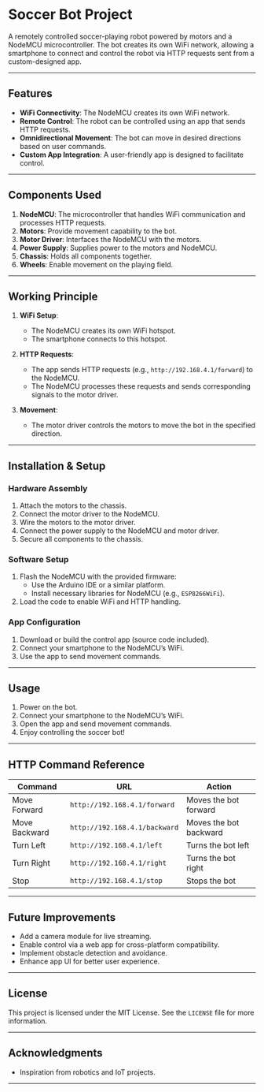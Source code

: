 # Soccer Bot Project

A remotely controlled soccer-playing robot powered by motors and a NodeMCU microcontroller. The bot creates its own WiFi network, allowing a smartphone to connect and control the robot via HTTP requests sent from a custom-designed app.

---

## Features
- **WiFi Connectivity**: The NodeMCU creates its own WiFi network.
- **Remote Control**: The robot can be controlled using an app that sends HTTP requests.
- **Omnidirectional Movement**: The bot can move in desired directions based on user commands.
- **Custom App Integration**: A user-friendly app is designed to facilitate control.

---

## Components Used
1. **NodeMCU**: The microcontroller that handles WiFi communication and processes HTTP requests.
2. **Motors**: Provide movement capability to the bot.
3. **Motor Driver**: Interfaces the NodeMCU with the motors.
4. **Power Supply**: Supplies power to the motors and NodeMCU.
5. **Chassis**: Holds all components together.
6. **Wheels**: Enable movement on the playing field.

---

## Working Principle
1. **WiFi Setup**:
   - The NodeMCU creates its own WiFi hotspot.
   - The smartphone connects to this hotspot.

2. **HTTP Requests**:
   - The app sends HTTP requests (e.g., `http://192.168.4.1/forward`) to the NodeMCU.
   - The NodeMCU processes these requests and sends corresponding signals to the motor driver.

3. **Movement**:
   - The motor driver controls the motors to move the bot in the specified direction.

---

## Installation & Setup
### Hardware Assembly
1. Attach the motors to the chassis.
2. Connect the motor driver to the NodeMCU.
3. Wire the motors to the motor driver.
4. Connect the power supply to the NodeMCU and motor driver.
5. Secure all components to the chassis.

### Software Setup
1. Flash the NodeMCU with the provided firmware:
   - Use the Arduino IDE or a similar platform.
   - Install necessary libraries for NodeMCU (e.g., `ESP8266WiFi`).
2. Load the code to enable WiFi and HTTP handling.

### App Configuration
1. Download or build the control app (source code included).
2. Connect your smartphone to the NodeMCU’s WiFi.
3. Use the app to send movement commands.

---

## Usage
1. Power on the bot.
2. Connect your smartphone to the NodeMCU’s WiFi.
3. Open the app and send movement commands.
4. Enjoy controlling the soccer bot!

---

## HTTP Command Reference
| Command         | URL                     | Action                |
|-----------------|-------------------------|-----------------------|
| Move Forward    | `http://192.168.4.1/forward` | Moves the bot forward |
| Move Backward   | `http://192.168.4.1/backward`| Moves the bot backward|
| Turn Left       | `http://192.168.4.1/left`    | Turns the bot left    |
| Turn Right      | `http://192.168.4.1/right`   | Turns the bot right   |
| Stop            | `http://192.168.4.1/stop`    | Stops the bot         |

---


## Future Improvements
- Add a camera module for live streaming.
- Enable control via a web app for cross-platform compatibility.
- Implement obstacle detection and avoidance.
- Enhance app UI for better user experience.

---

## License
This project is licensed under the MIT License. See the `LICENSE` file for more information.

---

## Acknowledgments
- Inspiration from robotics and IoT projects.

---


